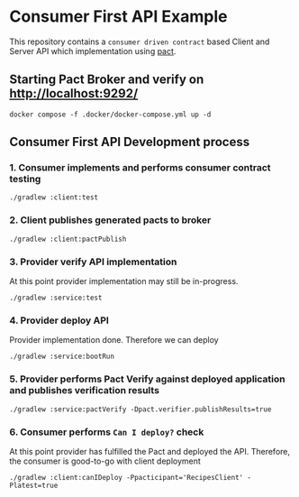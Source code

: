 # Consumer First API Example

This repository contains a `consumer driven contract` based Client and Server API which implementation using [pact](https://docs.pact.io/implementation_guides/jvm).

## Starting Pact Broker and verify on [http://localhost:9292/](http://localhost:9292/)
````
docker compose -f .docker/docker-compose.yml up -d
````

## Consumer First API Development process

### 1. Consumer implements and performs consumer contract testing
``
./gradlew :client:test
``

### 2. Client publishes generated pacts to broker
``
./gradlew :client:pactPublish
``

### 3. Provider verify API implementation

At this point provider implementation may still be in-progress.

``
./gradlew :service:test
``

### 4. Provider deploy API

Provider implementation done. Therefore we can deploy

``
./gradlew :service:bootRun
``

### 5. Provider performs Pact Verify against deployed application and publishes verification results 
``
./gradlew :service:pactVerify -Dpact.verifier.publishResults=true
``

### 6. Consumer performs `Can I deploy?` check

At this point provider has fulfilled the Pact and deployed the API. Therefore, the consumer is good-to-go with client deployment

``
./gradlew :client:canIDeploy -Ppacticipant='RecipesClient' -Platest=true
``
